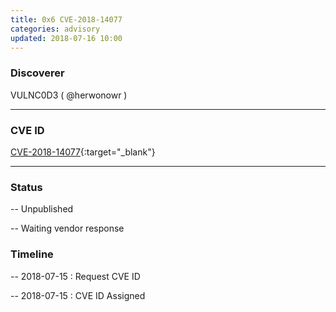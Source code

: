 ```yaml
---
title: 0x6 CVE-2018-14077
categories: advisory
updated: 2018-07-16 10:00
---
```


### Discoverer

VULNC0D3 ( @herwonowr )

---

### CVE ID

[CVE-2018-14077](https://cve.mitre.org/cgi-bin/cvename.cgi?name=CVE-2018-14077){:target="_blank"}

---

### Status

-- Unpublished

-- Waiting vendor response

### Timeline

-- 2018-07-15 : Request CVE ID

-- 2018-07-15 : CVE ID Assigned
